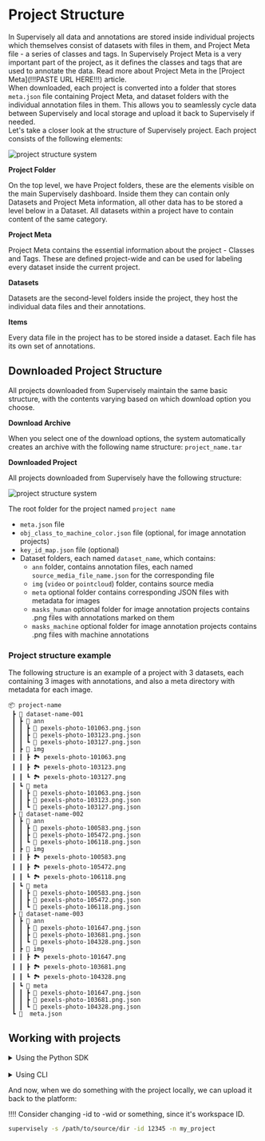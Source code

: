 # Project Structure
In Supervisely all data and annotations are stored inside individual projects which themselves consist of datasets with files in them, and Project Meta file - a series of classes and tags. In Supervisely Project Meta is a very important part of the project, as it defines the classes and tags that are used to annotate the data. Read more about Project Meta in the [Project Meta](!!!PASTE URL HERE!!!) article.<br>
When downloaded, each project is converted into a folder that stores `meta.json` file containing Project Meta, and dataset folders with the individual annotation files in them. This allows you to seamlessly cycle data between Supervisely and local storage and upload it back to Supervisely if needed.<br>
Let's take a closer look at the structure of Supervisely project. Each project consists of the following elements:

![project structure system](../../.gitbook/assets/project\_structure.png)

**Project Folder**

On the top level, we have Project folders, these are the elements visible on the main Supervisely dashboard. Inside them they can contain only Datasets and Project Meta information, all other data has to be stored a level below in a Dataset. All datasets within a project have to contain content of the same category.

**Project Meta**

Project Meta contains the essential information about the project - Classes and Tags. These are defined project-wide and can be used for labeling every dataset inside the current project.

**Datasets**

Datasets are the second-level folders inside the project, they host the individual data files and their annotations.

**Items**

Every data file in the project has to be stored inside a dataset. Each file has its own set of annotations.

## Downloaded Project Structure

All projects downloaded from Supervisely maintain the same basic structure, with the contents varying based on which download option you choose.

**Download Archive**

When you select one of the download options, the system automatically creates an archive with the following name structure: `project_name.tar`

**Downloaded Project**

All projects downloaded from Supervisely have the following structure:

![project structure system](../../.gitbook/assets/project\_structure.png)

The root folder for the project named `project name`

* `meta.json` file&#x20;
* `obj_class_to_machine_color.json` file (optional, for image annotation projects)
* `key_id_map.json` file (optional)
* Dataset folders, each named `dataset_name`, which contains:
  * `ann` folder,  contains annotation files, each named `source_media_file_name.json` for the corresponding file
  * `img` (`video` or `pointcloud`) folder, contains source media
  * `meta` optional folder contains corresponding JSON files with metadata for images
  * `masks_human` optional folder for image annotation projects contains .png files with annotations marked on them
  * `masks_machine` optional folder for image annotation projects contains .png files with machine annotations

### Project structure example

The following structure is an example of a project with 3 datasets, each containing 3 images with annotations, and also a meta directory with metadata for each image.

```text
📦 project-name
 ┣ 📂 dataset-name-001
 ┃ ┣ 📂 ann
 ┃ ┃ ┣ 📄 pexels-photo-101063.png.json
 ┃ ┃ ┣ 📄 pexels-photo-103123.png.json
 ┃ ┃ ┗ 📄 pexels-photo-103127.png.json
 ┃ ┣ 📂 img
 ┃ ┃ ┣ 🏞️ pexels-photo-101063.png
 ┃ ┃ ┣ 🏞️ pexels-photo-103123.png
 ┃ ┃ ┗ 🏞️ pexels-photo-103127.png
 ┃ ┗ 📂 meta
 ┃ ┃ ┣ 📄 pexels-photo-101063.png.json
 ┃ ┃ ┣ 📄 pexels-photo-103123.png.json
 ┃ ┃ ┗ 📄 pexels-photo-103127.png.json
 ┣ 📂 dataset-name-002
 ┃ ┣ 📂 ann
 ┃ ┃ ┣ 📄 pexels-photo-100583.png.json
 ┃ ┃ ┣ 📄 pexels-photo-105472.png.json
 ┃ ┃ ┗ 📄 pexels-photo-106118.png.json
 ┃ ┣ 📂 img
 ┃ ┃ ┣ 🏞️ pexels-photo-100583.png
 ┃ ┃ ┣ 🏞️ pexels-photo-105472.png
 ┃ ┃ ┗ 🏞️ pexels-photo-106118.png
 ┃ ┗ 📂 meta
 ┃ ┃ ┣ 📄 pexels-photo-100583.png.json
 ┃ ┃ ┣ 📄 pexels-photo-105472.png.json
 ┃ ┃ ┗ 📄 pexels-photo-106118.png.json
 ┣ 📂 dataset-name-003
 ┃ ┣ 📂 ann
 ┃ ┃ ┣ 📄 pexels-photo-101647.png.json
 ┃ ┃ ┣ 📄 pexels-photo-103681.png.json
 ┃ ┃ ┗ 📄 pexels-photo-104328.png.json
 ┃ ┣ 📂 img
 ┃ ┃ ┣ 🏞️ pexels-photo-101647.png
 ┃ ┃ ┣ 🏞️ pexels-photo-103681.png
 ┃ ┃ ┗ 🏞️ pexels-photo-104328.png
 ┃ ┗ 📂 meta
 ┃ ┃ ┣ 📄 pexels-photo-101647.png.json
 ┃ ┃ ┣ 📄 pexels-photo-103681.png.json
 ┃ ┃ ┗ 📄 pexels-photo-104328.png.json
 ┗ 📄  meta.json
```

## Working with projects

<details>
<summary>Using the Python SDK</summary>

As we said before, it's possible to work with Supervisely projects both on the platform and locally. You can perform a lot of tasks locally even when you're offline, and then upload the results back to the platform if needed, most of the tools in Python SDK work for local projects as well. But for convenience, we'll split this article into two parts: working with projects on the platform and working with projects locally.

#### Working with projects on the platform
Let's imagine that we already have a project on the platform, we want to download it locally. Check this detailed tutorial on how to [Iterate over project](!!!PASTE URL HERE!!!) to learn more about projects on the platform.

```sh
pip install supervisely
```

```python
import supervisely as sly

...

# If we don't know the project ID, we can get it by name:
project_id = api.project.get_info_by_name("my_project").id

# Download the project to the specified directory:
sly.Project.download(api, project_id, "/path/to/project")
```

And that's it! Now you can work with the project locally.

#### Working with projects locally
Let's imagine that we've already prepared a folder with a correct file structure in Supervisely JSON format and now we want to read it and upload it to the platform. Check this detailed tutorial on how to [Iterate over local project](!!!PASTE URL HERE!!!) to learn more about local projects.

```sh
pip install supervisely
```

```python
import supervisely as sly

...

project = sly.Project("/path/to/project", sly.OpenMode.READ)

# Do something with the project...

sly.Project.upload("/path/to/project", api, workspace_id)
```

So we've read the project, did something with it, and uploaded it back to the platform.
</details>
<br>


<details>
<summary>Using CLI</summary>
Remember that Supervisely CLI is a command-line tool, so you need to run it from the terminal and install Supervisely Python SDK first.<br>
Let's try to download and upload a project using Supervisely CLI.

```bash
pip install supervisely
```

After that, you will need to specify the project ID and can download the project to the local directory:

```bash
supervisely project download -id 12345 -d /path/to/destination/dir
```
</details>

And now, when we do something with the project locally, we can upload it back to the platform:

!!!! Consider changing -id to -wid or something, since it's workspace ID.
```bash
supervisely -s /path/to/source/dir -id 12345 -n my_project
```